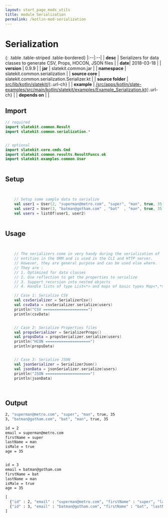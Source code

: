 ```yaml
---
layout: start_page_mods_utils
title: module Serialization
permalink: /kotlin-mod-serialization
---
```


# Serialization

{: .table .table-striped .table-bordered}
|:--|:--|
| **desc** | Serializers for data classes to generate CSV, Props, HOCON, JSON files | 
| **date**| 2018-03-18 |
| **version** | 0.9.9  |
| **jar** | slatekit.common.jar  |
| **namespace** | slatekit.common.serialization  |
| **source core** | slatekit.common.serialization.Serializer.kt  |
| **source folder** | [src/lib/kotlin/slatekit/](https://github.com/code-helix/slatekit/tree/master/src/lib/kotlin/slatekit/){:.url-ch}  |
| **example** | [/src/apps/kotlin/slate-examples/src/main/kotlin/slatekit/examples/Example_Serialization.kt](https://github.com/code-helix/slatekit/tree/master/src/lib/kotlin/slatekit-examples/src/main/kotlin/slatekit/examples/Example_Serialization.kt){:.url-ch} |
| **depends on** |   |

## Import
```kotlin 
// required 
import slatekit.common.Result
import slatekit.common.serialization.*


// optional 
import slatekit.core.cmds.Cmd
import slatekit.common.results.ResultFuncs.ok
import slatekit.examples.common.User



```

## Setup
```kotlin


    // Setup some sample data to serialize
    val user1 = User(2, "superman@metro.com", "super", "man", true, 35)
    val user2 = User(3, "batman@gotham.com" , "bat"  , "man", true, 35)
    val users = listOf(user1, user2)
    

```

## Usage
```kotlin


    // The serializers come in very handy during the serialization of
    // entities in the ORM and is used in the CLI and HTTP server.
    // However, they are general purpose and can be used else where.
    // They are :
    // 1. Optimized for data classes
    // 2. Use reflection to get the properties to serialize
    // 3. Support recursion into nested objects
    // 4. Handle lists of type List<*> and maps of basic types Map<*,*>

    // Case 1: Serialize CSV
    val csvSerializer = SerializerCsv()
    val csvData = csvSerializer.serialize(users)
    println("CSV ====================")
    println(csvData)


    // Case 2: Serialize Properties files
    val propsSerializer = SerializerProps()
    val propsData = propsSerializer.serialize(users)
    println("HCON ====================")
    println(propsData)


    // Case 3: Serialize JSON
    val jsonSerializer = SerializerJson()
    val jsonData = jsonSerializer.serialize(users)
    println("JSON ====================")
    println(jsonData)

    

```


## Output


```bat
2, "superman@metro.com", "super", "man", true, 35
3, "batman@gotham.com", "bat", "man", true, 35
```

```bat
id = 2
email = superman@metro.com
firstName = super
lastName = man
isMale = true
age = 35


id = 3
email = batman@gotham.com
firstName = bat
lastName = man
isMale = true
age = 35
```

```bat
[
  {"id" : 2, "email" : "superman@metro.com", "firstName" : "super", "lastName" : "man", "isMale" : true, "age" : 35},
  {"id" : 3, "email" : "batman@gotham.com", "firstName" : "bat", "lastName" : "man", "isMale" : true, "age" : 35}
]
```
